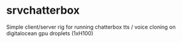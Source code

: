 # srvchatterbox
Simple client/server rig for running chatterbox tts / voice cloning on digitalocean gpu droplets (1xH100)
